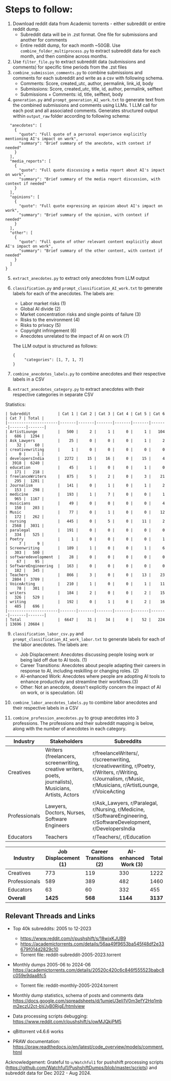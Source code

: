 # Steps to follow:

1. Download reddit data from Academic torrents - either subreddit or entire reddit dump. 
   - Subreddit data will be in .zst format. One file for submissions and another for comments
   - Entire reddit dump, for each month ~50GB. Use `combine_folder_multiprocess.py` to extract subreddit data for each month, and then combine across months.
2. Use `filter_file.py` to extract subreddit data (submissions and comments) for specific time periods from the .zst files
3. `combine_submission_comments.py` to combine submissions and comments for each subreddit and write as a csv with following schema. 
   - Comments: Score, created_utc, author, permalink, link_id, body
   - Submissions: Score, created_utc, title, id, author, permalink, selftext
   - Submissions + Comments: id, title, selftext, body
4. `generation.py` and `prompt_generation_AI_work.txt` to generate text from the combined submissions and comments using LLMs. 1 LLM call for each post and all associated comments. Generates structured output within `output_raw` folder according to following schema:
```json{
  "anecdotes": [
    {
      "quote": "Full quote of a personal experience explicitly mentioning AI's impact on work",
      "summary": "Brief summary of the anecdote, with context if needed"
    }
  ],
  "media_reports": [
    {
      "quote": "Full quote discussing a media report about AI's impact on work",
      "summary": "Brief summary of the media report discussion, with context if needed"
    }
  ],
  "opinions": [
    {
      "quote": "Full quote expressing an opinion about AI's impact on work",
      "summary": "Brief summary of the opinion, with context if needed"
    }
  ],
  "other": [
    {
      "quote": "Full quote of other relevant content explicitly about AI's impact on work",
      "summary": "Brief summary of the other content, with context if needed"
    }
  ]
}
```

5. `extract_anecdotes.py` to extract only anecdotes from LLM output
6. `classification.py` and `prompt_classification_AI_work.txt` to generate labels for each of the anecdotes. The labels are:
   - Labor market risks (1)
   - Global AI divide (2)
   - Market concentration risks and single points of failure (3)
   - Risks to the environment (4)
   - Risks to privacy (5)
   - Copyright infringement (6)
   - Anecdotes unrelated to the impact of AI on work (7)
   
    The LLM output is structured as follows:
    ```
    {
         "categories": [1, 7, 1, 7]
    }
    ```
7. `combine_anecdotes_labels.py` to combine anecdotes and their respective labels in a CSV
8. `extract_anecdotes_category.py` to extract anecdotes with their respective categories in separate CSV

Statistics:
```
| Subreddit            | Cat 1 | Cat 2 | Cat 3 | Cat 4 | Cat 5 | Cat 6 | Cat 7 | Total |
|----------------------|-------|-------|-------|-------|-------|-------|-------|-------|
| ArtistLounge         |   500 |     2 |     1 |     0 |     1 |   104 |   686 |  1294 |
| Ask_Lawyers          |    25 |     0 |     0 |     0 |     1 |     2 |    32 |    60 |
| creativewriting      |     1 |     0 |     0 |     0 |     0 |     0 |     0 |     1 |
| developersIndia      |  2272 |    15 |    16 |     0 |    15 |     4 |  3918 |  6240 |
| education            |    45 |     1 |     0 |     0 |     1 |     0 |   171 |   218 |
| freelanceWriters     |   875 |     5 |     2 |     0 |     3 |    21 |   295 |  1201 |
| Journalism           |   141 |     0 |     1 |     0 |     1 |     2 |   153 |   298 |
| medicine             |   193 |     1 |     7 |     0 |     0 |     1 |   965 |  1167 |
| musicians            |    49 |     0 |     0 |     0 |     0 |     4 |   150 |   203 |
| Music                |    77 |     0 |     1 |     0 |     0 |    12 |   172 |   262 |
| nursing              |   445 |     0 |     5 |     0 |    11 |     2 |  2568 |  3031 |
| paralegal            |   191 |     0 |     0 |     0 |     0 |     0 |   334 |   525 |
| Poetry               |     1 |     0 |     0 |     0 |     0 |     1 |     7 |     9 |
| Screenwriting        |   189 |     1 |     0 |     0 |     1 |     6 |   303 |   500 |
| softwaredevelopment  |    28 |     0 |     0 |     0 |     0 |     0 |    67 |    95 |
| SoftwareEngineering  |   163 |     0 |     0 |     0 |     0 |     0 |   182 |   345 |
| Teachers             |   866 |     3 |     0 |     0 |    13 |    23 |  2804 |  3709 |
| VoiceActing          |   210 |     1 |     0 |     0 |     1 |    11 |    78 |   301 |
| writers              |   184 |     2 |     0 |     0 |     2 |    15 |   326 |   529 |
| writing              |   192 |     0 |     1 |     0 |     2 |    16 |   485 |   696 |
|----------------------|-------|-------|-------|-------|-------|-------|-------|-------|
| Total                |  6647 |    31 |    34 |     0 |    52 |   224 | 13696 | 20684 |
```
9. `classification_labor_csv.py` and `prompt_classification_AI_work_labor.txt` to generate labels for each of the labor anecdotes. The labels are:
   - Job Displacement: Anecdotes discussing people losing work or being laid off due to AI tools. (1)
   - Career Transitions: Anecdotes about people adapting their careers in response to AI, including reskilling or changing roles. (2)
   - AI-enhanced Work: Anecdotes where people are adopting AI tools to enhance productivity and streamline their workflows.(3)
   - Other: Not an anecdote, doesn't explicitly concern the impact of AI on work, or is speculation. (4)

10. `combine_labor_anecdotes_labels.py` to combine labor anecdotes and their respective labels in a CSV
11. `combine_profession_anecdotes.py` to group anecdotes into 3 professions.  The professions and their subreddit mapping is below, along with the number of anecdotes in each category.

| Industry | Stakeholders | Subreddits |
|----------|--------------|------------|
| Creatives | Writers (freelancers, screenwriting, creative writers, poets, journalists), Musicians, Artists, Actors | r/freelanceWriters/, r/screenwriting, r/creativewriting, r/Poetry, r/Writers, r/Writing, r/Journalism, r/Music, r/Musicians, r/ArtistLounge, r/VoiceActing |
| Professionals | Lawyers, Doctors, Nurses, Software Engineers | r/Ask_Lawyers, r/Paralegal, r/Nursing, r/Medicine, r/SoftwareEngineering, r/SoftwareDevelopment, r/DevelopersIndia |
| Educators | Teachers | r/Teachers/, r/Education |


| Industry     | Job Displacement (1) | Career Transitions (2) | AI-enhanced Work (3) | Total |
|--------------|----------------------|------------------------|------------------------|-------|
| Creatives    | 773                  | 119                    | 330                    | 1222  |
| Professionals| 589                  | 389                    | 482                    | 1460  |
| Educators    | 63                   | 60                     | 332                    | 455   |
| **Overall**  | **1425**             | **568**                | **1144**               | **3137** |

## Relevant Threads and Links

- Top 40k subreddits: 2005 to 12-2023
    - https://www.reddit.com/r/pushshift/s/18wjxKJUB9
    - https://academictorrents.com/details/56aa49f9653ba545f48df2e33679f014d2829c10 
    - Torrent file: reddit-subreddit-2005-2023.torrent 

- Monthly dumps 2005-06 to 2024-06 https://academictorrents.com/details/20520c420c6c846f555523babc8c059e9daa8fc5
    - Torrent file: reddit-monthly-2005-2024.torrent 

- Monthly dump statistics, schema of posts and comments data
https://docs.google.com/spreadsheets/d/1umjeU3eIi1V0m3efY2Hq1mbm2eczU2ct-bVJyB0RigE/htmlview

- Data processing scripts debugging: https://www.reddit.com/r/pushshift/s/owMJQkjPM5

- qBittorrent v4.6.6 works
- PRAW documentation: https://praw.readthedocs.io/en/latest/code_overview/models/comment.html

Acknowledgement: Grateful to `u/Watchful1` for pushshift processing scripts (https://github.com/Watchful1/PushshiftDumps/blob/master/scripts) and subreddit data for Dec 2022 - Aug 2024.